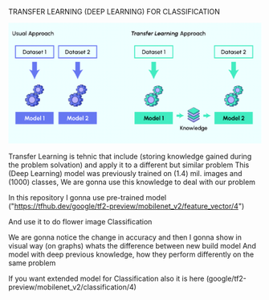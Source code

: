 TRANSFER LEARNING (DEEP LEARNING) FOR CLASSIFICATION

![](https://github.com/JakubTabor/Transfer_Learning_Deep_Learning/blob/main/images/image.png)

Transfer Learning is tehnic that include (storing knowledge gained during the problem solvation) and apply it to a different but similar problem
This (Deep Learning) model was previously trained on (1.4) mil. images and (1000) classes, We are gonna use this knowledge to deal with our problem

In this repository I gonna use pre-trained model ("https://tfhub.dev/google/tf2-preview/mobilenet_v2/feature_vector/4")

And use it to do flower image Classification

We are gonna notice the change in accuracy and then I gonna show in visual way (on graphs) whats the difference between new build model 
And model with deep previous knowledge, how they perform differently on the same problem

If you want extended model for Classification also it is here (google/tf2-preview/mobilenet_v2/classification/4)
